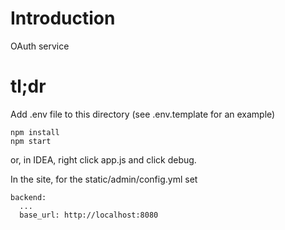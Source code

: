 # Introduction

OAuth service

# tl;dr

Add .env file to this directory (see .env.template for an example)

    npm install
    npm start
    
or, in IDEA, right click app.js and click debug.

In the site, for the static/admin/config.yml set 

    backend:
      ...
      base_url: http://localhost:8080


